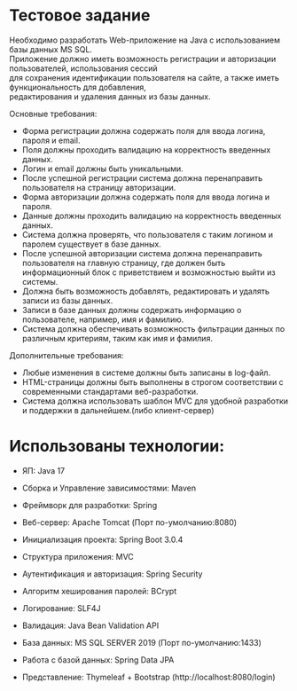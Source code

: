 # Тестовое задание

Необходимо разработать Web-приложение на Java с использованием базы данных MS SQL.  
Приложение должно иметь возможность регистрации и авторизации пользователей, использования сессий  
для сохранения идентификации пользователя на сайте, а также иметь функциональность для добавления,  
редактирования и удаления данных из базы данных. 

Основные требования:
- Форма регистрации должна содержать поля для ввода логина, пароля и email.
- Поля должны проходить валидацию на корректность введенных данных.
- Логин и email должны быть уникальными.
- После успешной регистрации система должна перенаправить пользователя на страницу авторизации.
- Форма авторизации должна содержать поля для ввода логина и пароля.
- Данные должны проходить валидацию на корректность введенных данных.
- Система должна проверять, что пользователя с таким логином и паролем существует в базе данных.
- После успешной авторизации система должна перенаправить пользователя на главную страницу, где должен быть информационный блок с приветствием и возможностью выйти из системы.
- Должна быть возможность добавлять, редактировать и удалять записи из базы данных.
- Записи в базе данных должны содержать информацию о пользователе, например, имя и фамилию.
- Система должна обеспечивать возможность фильтрации данных по различным критериям, таким как имя и фамилия.

Дополнительные требования:
- Любые изменения в системе должны быть записаны в log-файл.
- HTML-страницы должны быть выполнены в строгом соответствии с современными стандартами веб-разработки.
- Система должна использовать шаблон MVC для удобной разработки и поддержки в дальнейшем.(либо клиент-сервер)

# Использованы технологии:

* ЯП: Java 17
* Сборка и Управление зависимостями: Maven
* Фреймворк для разработки: Spring
* Веб-сервер: Apache Tomcat (Порт по-умолчанию:8080)
* Инициализация проекта: Spring Boot 3.0.4 

* Структура приложения: MVC

* Аутентификация и авторизация: Spring Security
* Алгоритм хеширования паролей: BCrypt

* Логирование: SLF4J
* Валидация: Java Bean Validation API

* База данных: MS SQL SERVER 2019 (Порт по-умолчанию:1433) 
* Работа с базой данных: Spring Data JPA

* Представление:  Thymeleaf + Bootstrap (http://localhost:8080/login)
  
